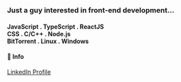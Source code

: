 <h3>Just a guy interested in front-end development...</h4>
<h4>
  JavaScript <span> . </span> TypeScript <span> . </span> ReactJS <br/>
  CSS <span> . </span> C/C++ <span> . </span> Node.js <br/>
  BitTorrent <span> . </span> Linux <span> . </span> Windows
</h4>

#### 📠 Info
[LinkedIn Profile](https://www.linkedin.com/in/lucas-barbosa-147352200)
